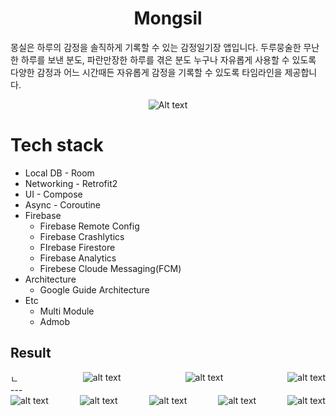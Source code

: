 # <center> **Mongsil**</center>  
몽실은 하루의 감정을 솔직하게 기록할 수 있는 감정일기장 앱입니다.
두루뭉술한 무난한 하루를 보낸 분도, 파란만장한 하루를 겪은 분도 누구나 자유롭게 사용할 수 있도록 다양한 감정과 어느 시간때든 자유롭게 감정을 기록할 수 있도록 타임라인을 제공합니다.

<p align="center">
  <img src="unnamed-1.png" alt="Alt text">
</p>

# Tech stack 
- Local DB - Room
- Networking - Retrofit2
- UI - Compose
- Async - Coroutine
- Firebase
    - Firebase Remote Config
    - Firebase Crashlytics
    - FIrebase Firestore
    - Firebase Analytics
    - Firebese Cloude Messaging(FCM)
- Architecture
    - Google Guide Architecture
- Etc
    - Multi Module
    - Admob

## Result 

<div style="display: flex; justify-content: space-between;">ㄴ
   <img src="1-ezgif.com-video-to-gif-converter-1.gif" alt="alt text" style="max-width: 30%;">
   <img src="2-ezgif.com-video-to-gif-converter-1.gif" alt="alt text" style="max-width: 30%;">
   <img src="3-ezgif.com-video-to-gif-converter-1.gif" alt="alt text" style="max-width: 30%;">
</div>
---

<div style="display: flex; justify-content: space-between;">
   <img src="Screenshot_20240310_165412-1.png" alt="alt text" style="max-width: 18%;">
   <img src="Screenshot_20240310_170336-1.png" alt="alt text" style="max-width: 18%;">
   <img src="Screenshot_20240310_170344-1.png" alt="alt text" style="max-width: 18%;">
   <img src="Screenshot_20240310_170405-1.png" alt="alt text" style="max-width: 18%;">
   <img src="Screenshot_20240310_170413-1.png" alt="alt text" style="max-width: 18%;">
</div>
